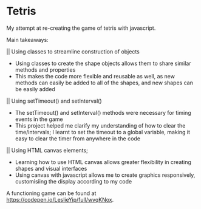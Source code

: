 # Tetris
My attempt at re-creating the game of tetris with javascript.

Main takeaways:

|| Using classes to streamline construction of objects
  - Using classes to create the shape objects allows them to share similar methods and properties
  - This makes the code more flexible and reusable as well, as new methods can easily be added to all of the shapes, and new shapes can be easily added

|| Using setTimeout() and setInterval()
  - The setTimeout() and setInterval() methods were necessary for timing events in the game
  - This project helped me clarify my understanding of how to clear the time/intervals; I learnt to set the timeout to a global variable, making it easy to clear the timer from anywhere in the code

|| Using HTML canvas elements;
  - Learning how to use HTML canvas allows greater flexibility in creating shapes and visual interfaces
  - Using canvas with javascript allows me to create graphics responsively, customisiing the display according to my code

A functioning game can be found at https://codepen.io/LeslieYip/full/wvqKNox.
